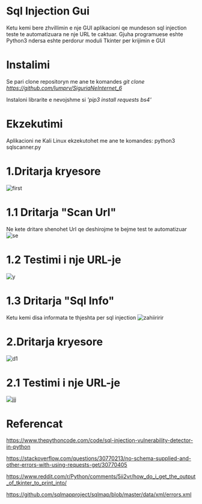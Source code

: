 # Sql Injection Gui
Ketu kemi bere zhvillimin e nje GUI aplikacioni qe mundeson sql injection teste te automatizuara ne nje URL te caktuar. Gjuha programuese eshte Python3 ndersa eshte perdorur moduli Tkinter per krijimin e GUI

# Instalimi
Se pari clone repositoryn me ane te komandes *git clone https://github.com/lumprv/SiguriaNeInternet_6*

Instaloni librarite e nevojshme si *'pip3 install requests bs4'*

# Ekzekutimi
Aplikacioni ne Kali Linux ekzekutohet me ane te komandes: python3 sqlscanner.py 

# 1.Dritarja kryesore 
![first](https://user-images.githubusercontent.com/58596989/107860800-c6131100-6e41-11eb-90e1-3b0f30c8dee6.png)

# 1.1 Dritarja "Scan Url"
Ne kete dritare shenohet Url qe deshirojme te bejme test te automatizuar
![se](https://user-images.githubusercontent.com/58596989/107860921-91538980-6e42-11eb-85be-ba5eb35beb78.png)

# 1.2 Testimi i nje URL-je
![y](https://user-images.githubusercontent.com/58596989/107861024-5a31a800-6e43-11eb-8e06-37f6c29330d8.png)

# 1.3 Dritarja "Sql Info"
Ketu kemi disa informata te thjeshta per sql injection
![zahiiririr](https://user-images.githubusercontent.com/58596989/107861140-04a9cb00-6e44-11eb-9839-f4d0063e0369.png)

# 2.Dritarja kryesore
![d1](https://user-images.githubusercontent.com/58596989/107863301-92d97d80-6e53-11eb-9c62-e1f75a8425fd.png)

# 2.1 Testimi i nje URL-je
![jjj](https://user-images.githubusercontent.com/58596989/107863383-4e9aad00-6e54-11eb-897c-9b39f672a1b8.png)

# Referencat
https://www.thepythoncode.com/code/sql-injection-vulnerability-detector-in-python

https://stackoverflow.com/questions/30770213/no-schema-supplied-and-other-errors-with-using-requests-get/30770405

https://www.reddit.com/r/Python/comments/5ii2vr/how_do_i_get_the_output_of_tkinter_to_print_into/

https://github.com/sqlmapproject/sqlmap/blob/master/data/xml/errors.xml
